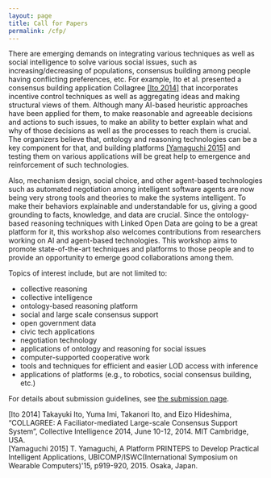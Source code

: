 ```yaml
---
layout: page
title: Call for Papers
permalink: /cfp/
---
```

There are emerging demands on integrating various techniques as well as social intelligence to solve various social issues, such as increasing/decreasing of populations, consensus building among people having conflicting preferences, etc. For example, Ito et al. presented a consensus building application Collagree [[Ito 2014]](#ito2014) that incorporates incentive control techniques as well as aggregating ideas and making structural views of them. Although many AI-based heuristic approaches have been applied for them, to make reasonable and agreeable decisions and actions to such issues, to make an ability to better explain what and why of those decisions as well as the processes to reach them is crucial. The organizers believe that, ontology and reasoning technologies can be a key component for that, and building platforms [[Yamaguchi 2015]](#yamaguchi2015) and testing them on various applications will be great help to emergence and reinforcement of such technologies. 

Also, mechanism design, social choice, and other agent-based technologies such as automated negotiation among intelligent software agents are now being very strong tools and theories to make the systems intelligent. To make their behaviors explainable and understandable for us, giving a good grounding to facts, knowledge, and data are crucial. Since the ontology-based reasoning techniques with Linked Open Data are going to be a great platform for it, this workshop also welcomes contributions from researchers working on AI and agent-based technologies. This workshop aims to promote state-of-the-art techniques and platforms to those people and to provide an opportunity to emerge good collaborations among them.

Topics of interest include, but are not limited to: 

* collective reasoning 
* collective intelligence 
* ontology-based reasoning platform 
* social and large scale consensus support 
* open government data 
* civic tech applications 
* negotiation technology 
* applications of ontology and reasoning for social issues 
* computer-supported cooperative work 
* tools and techniques for efficient and easier LOD access with inference 
* applications of platforms (e.g., to robotics, social consensus building, etc.) 

For details about submission guidelines, see [the submission page](http://passcr.org/submission/).

<a name="ito2014">[Ito 2014]</a> Takayuki Ito, Yuma Imi, Takanori Ito, and Eizo Hideshima, “COLLAGREE: A Faciliator-mediated Large-scale Consensus Support System”, Collective Intelligence 2014, June 10-12, 2014. MIT Cambridge, USA.  <br/>
<a name="yamaguchi2015">[Yamaguchi 2015]</a> T. Yamaguchi, A Platform PRINTEPS to Develop Practical Intelligent Applications, UBICOMP/ISWC(International Symposium on Wearable Computers)'15, p919-920, 2015. Osaka, Japan. 
